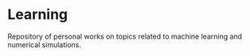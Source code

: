 # Learning
Repository of personal works on topics related to machine learning and numerical simulations.
